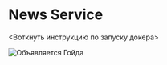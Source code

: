# News Service


<Воткнуть инструкцию по запуску докера>

![Объявляется Гойда](https://c.tenor.com/ND_8Z8BDk-wAAAAC/tenor.gif)
